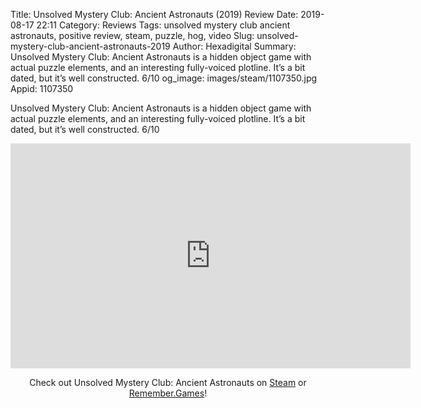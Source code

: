 Title: Unsolved Mystery Club: Ancient Astronauts (2019) Review
Date: 2019-08-17 22:11
Category: Reviews
Tags: unsolved mystery club ancient astronauts, positive review, steam, puzzle, hog, video
Slug: unsolved-mystery-club-ancient-astronauts-2019
Author: Hexadigital
Summary: Unsolved Mystery Club: Ancient Astronauts is a hidden object game with actual puzzle elements, and an interesting fully-voiced plotline. It’s a bit dated, but it’s well constructed. 6/10
og_image: images/steam/1107350.jpg
Appid: 1107350

Unsolved Mystery Club: Ancient Astronauts is a hidden object game with actual puzzle elements, and an interesting fully-voiced plotline. It’s a bit dated, but it’s well constructed. 6/10

<center><iframe src="https://www.youtube.com/embed/RVd0makUCUA?feature=oembed" allow="accelerometer; autoplay; encrypted-media; gyroscope; picture-in-picture" width="640" height="360" frameborder="0"></iframe>

Check out Unsolved Mystery Club: Ancient Astronauts on [Steam](https://store.steampowered.com/app/1107350/?curator_clanid=34633900) or [Remember.Games](https://remember.games/game/1283/)!</center>